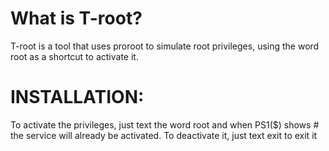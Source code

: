 # What is T-root?

T-root is a tool that uses proroot to simulate root privileges, using the word root as a shortcut to activate it.

# INSTALLATION:




To activate the privileges, just text the word root and when PS1($) shows # the service will already be activated. To deactivate it, just text exit to exit it

